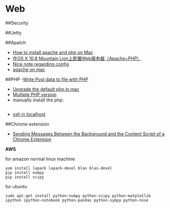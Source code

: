 Web
===========

##Security

##Jetty

##Apatch

- [How to install apache and php on Mac](http://machiine.com/2013/how-to-install-apache-and-php-on-a-mac-with-osx-10-8-mamp-part-1/)
- [在OS X 10.8 Mountain Lion上配置Web服务器（Apache+PHP）](http://blog.shengbin.me/posts/os-x-10.8-mountain-lion-setup-web-server-apache-php/)
- [Nice note regarding config](http://note.rpsh.net/posts/2013/11/27/osx-10-9-apache-server-php-mysql)
- [apache on mac](http://osxdaily.com/2012/09/02/start-apache-web-server-mac-os-x/)



##PHP
-[Write Post data to file with PHP](http://stackoverflow.com/questions/4742898/write-post-data-to-file-with-php)
- [Upgrade the default php in mac](https://www.computersnyou.com/68/how-to-upgrade-php-in-mac-osx-compiling-from-source/)
- [Multiple PHP version](http://getgrav.org/blog/mac-os-x-apache-setup-multiple-php-versions)
- manually install the php:
```./configure  --with-apxs2=/usr/sbin/apxs   --with-mysql   --with-gd   --with-jpeg-dir  --enable-gd-native-ttf    --with-freetype-dir
```
- [ssh in localhost](https://plus.google.com/+FrancoisBeaufort/posts/5rWjum26uVY)


##Chrome extension
- [Sending Messages Between the Background and the Content Script of a Chrome Extension](http://willvk.blogspot.com/2013/05/sending-messages-between-background-and.html)

**AWS**


for amazon normal linux machine
```
yum install lapack lapack-devel blas blas-devel
pip install numpy
pip install scipy
```

for ubuntu
```
sudo apt-get install python-numpy python-scipy python-matplotlib ipython ipython-notebook python-pandas python-sympy python-nose
```




